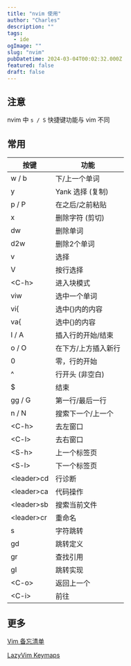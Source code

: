 ```yaml
---
title: "nvim 使用"
author: "Charles"
description: ""
tags:
  - ide
ogImage: ""
slug: "nvim"
pubDatetime: 2024-03-04T00:02:32.000Z
featured: false
draft: false
---
```


## 注意

nvim 中 `s / S` 快捷键功能与 vim 不同

## 常用

| 按键 | 功能 |
| --- | --- |
| w / b | 下/上一个单词 |
| y | Yank 选择 (复制) |
| p / P | 在之后/之前粘贴 |
| x | 删除字符 (剪切) |
| dw | 删除单词 |
| d2w | 删除2个单词 |
| v | 选择 |
| V | 按行选择 |
| \<C-h> | 进入块模式 |
| viw | 选中一个单词 |
| vi{ | 选中{}内的内容 |
| va{ | 选中{}的内容 |
| I / A | 插入行的开始/结束 |
| o / O | 在下方/上方插入新行 |
| 0 | 零，行的开始 |
| ^ | 行开头 (非空白) |
| $ | 结束 |
| gg / G | 第一行/最后一行 |
| n / N | 搜索下一个/上一个 |
| \<C-h> | 去左窗口 |
| \<C-l> | 去右窗口 |
| \<S-h> | 上一个标签页 |
| \<S-l> | 下一个标签页 |
| \<leader>cd | 行诊断 |
| \<leader>ca | 代码操作 |
| \<leader>sb | 搜索当前文件 |
| \<leader>cr | 重命名 |
| s | 字符跳转 |
| gd | 跳转定义 |
| gr | 查找引用 |
| gI | 跳转实现 |
| \<C-o> | 返回上一个 |
| \<C-i> | 前往 |

## 更多

[Vim 备忘清单](https://wangchujiang.com/reference/docs/vim.html)

[LazyVim Keymaps](https://www.lazyvim.org/keymaps)

